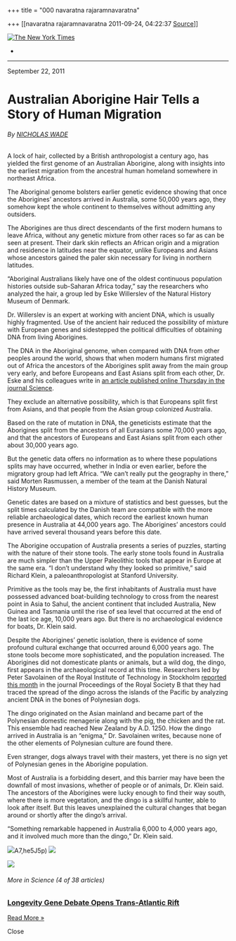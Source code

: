 +++
title = "000 navaratna rajaramnavaratna"

+++
[[navaratna rajaramnavaratna	2011-09-24, 04:22:37 [Source](https://groups.google.com/g/bvparishat/c/19kCe-9ZhF4)]]



 

[![The New York Times](https://ci4.googleusercontent.com/proxy/IgAYsnqabfPYAnQjmlDh0Sv8yTtuAT5-QnQR5XIRpN6H46fuNyCSerzmT6LpyfEjCc2YMfYFIhwcU5_5JtMtsU64O32AiVZ_A3VloA4=s0-d-e1-ft#http://graphics8.nytimes.com/images/misc/nytlogo153x23.gif)](http://www.nytimes.com/)

-   



  

------------------------------------------------------------------------

September 22, 2011

# Australian Aborigine Hair Tells a Story of Human Migration

###### By [NICHOLAS WADE](http://topics.nytimes.com/top/reference/timestopics/people/w/nicholas_wade/index.html?inline=nyt-per "More Articles by Nicholas Wade")

A lock of hair, collected by a British anthropologist a century ago, has yielded the first genome of an Australian Aborigine, along with insights into the earliest migration from the ancestral human homeland somewhere in northeast Africa.

The Aboriginal genome bolsters earlier genetic evidence showing that once the Aborigines’ ancestors arrived in Australia, some 50,000 years ago, they somehow kept the whole continent to themselves without admitting any outsiders.

The Aborigines are thus direct descendants of the first modern humans to leave Africa, without any genetic mixture from other races so far as can be seen at present. Their dark skin reflects an African origin and a migration and residence in latitudes near the equator, unlike Europeans and Asians whose ancestors gained the paler skin necessary for living in northern latitudes.

“Aboriginal Australians likely have one of the oldest continuous population histories outside sub-Saharan Africa today,” say the researchers who analyzed the hair, a group led by Eske Willerslev of the Natural History Museum of Denmark.

Dr. Willerslev is an expert at working with ancient DNA, which is usually highly fragmented. Use of the ancient hair reduced the possibility of mixture with European genes and sidestepped the political difficulties of obtaining DNA from living Aborigines.

The DNA in the Aboriginal genome, when compared with DNA from other peoples around the world, shows that when modern humans first migrated out of Africa the ancestors of the Aborigines split away from the main group very early, and before Europeans and East Asians split from each other, Dr. Eske and his colleagues write in [an article published online Thursday in the journal Science](http://www.sciencemag.org/content/early/2011/09/21/science.1211177 "Study abstract.").

They exclude an alternative possibility, which is that Europeans split first from Asians, and that people from the Asian group colonized Australia.

Based on the rate of mutation in DNA, the geneticists estimate that the Aborigines split from the ancestors of all Eurasians some 70,000 years ago, and that the ancestors of Europeans and East Asians split from each other about 30,000 years ago.

But the genetic data offers no information as to where these populations splits may have occurred, whether in India or even earlier, before the migratory group had left Africa. “We can’t really put the geography in there,” said Morten Rasmussen, a member of the team at the Danish Natural History Museum.

Genetic dates are based on a mixture of statistics and best guesses, but the split times calculated by the Danish team are compatible with the more reliable archaeological dates, which record the earliest known human presence in Australia at 44,000 years ago. The Aborigines’ ancestors could have arrived several thousand years before this date.

The Aborigine occupation of Australia presents a series of puzzles, starting with the nature of their stone tools. The early stone tools found in Australia are much simpler than the Upper Paleolithic tools that appear in Europe at the same era. “I don’t understand why they looked so primitive,” said Richard Klein, a paleoanthropologist at Stanford University.

Primitive as the tools may be, the first inhabitants of Australia must have possessed advanced boat-building technology to cross from the nearest point in Asia to Sahul, the ancient continent that included Australia, New Guinea and Tasmania until the rise of sea level that occurred at the end of the last ice age, 10,000 years ago. But there is no archaeological evidence for boats, Dr. Klein said.

Despite the Aborigines’ genetic isolation, there is evidence of some profound cultural exchange that occurred around 6,000 years ago. The stone tools become more sophisticated, and the population increased. The Aborigines did not domesticate plants or animals, but a wild dog, the dingo, first appears in the archaeological record at this time. Researchers led by Peter Savolainen of the Royal Institute of Technology in Stockholm [reported this month](http://rspb.royalsocietypublishing.org/content/early/2011/09/06/rspb.2011.1395.abstract?sid=c9d7d085-531e-43d5-b06e-d865e786081f "Study abstract.") in the journal Proceedings of the Royal Society B that they had traced the spread of the dingo across the islands of the Pacific by analyzing ancient DNA in the bones of Polynesian dogs.

The dingo originated on the Asian mainland and became part of the Polynesian domestic menagerie along with the pig, the chicken and the rat. This ensemble had reached New Zealand by A.D. 1250. How the dingo arrived in Australia is an “enigma,” Dr. Savolainen writes, because none of the other elements of Polynesian culture are found there.

Even stranger, dogs always travel with their masters, yet there is no sign yet of Polynesian genes in the Aborigine population.

Most of Australia is a forbidding desert, and this barrier may have been the downfall of most invasions, whether of people or of animals, Dr. Klein said. The ancestors of the Aborigines were lucky enough to find their way south, where there is more vegetation, and the dingo is a skillful hunter, able to look after itself. But this leaves unexplained the cultural changes that began around or shortly after the dingo’s arrival.

“Something remarkable happened in Australia 6,000 to 4,000 years ago, and it involved much more than the dingo,” Dr. Klein said.

  

![](https://ci3.googleusercontent.com/proxy/vEoyJO7GGNjn1gq8Ep2gIdRxZmCUC_03lcgyKRZuN680q4FSpV6Be7Vd4vKaTwZ4QdN1Pv0OWUBD6V7uoflmrLVZW0ZXU6rwtAlJDXkdR4KBWSC7VdN45Na3Df-9xObTZYfju7yUl5W5lX10VDwY8zpZXjwNKjxjxEs=s0-d-e1-ft#http://www.nytimes.com/adx/bin/clientside/7c25242fQ2FQ7ENhQ3BpoQ7EFqQ3BoETqxgNFojQ5EgJ,NejA75)A7,he5J5p) ![](https://ci4.googleusercontent.com/proxy/6D1MdmTO3cK6_RrqdfsKYLfF3h3ZmoiTycYcNbuiPL-tRm9J-lAv7SmKWLaIUgAIyutgk0vwEasETgk2edeLfZmHtqm7ebcxjuxbs7Hk94bwBzgK4159n6yC9DAkgpqiGglA4ZtIS8CJdqwESDxutiyhZH8R5042GEesyjfsf74TRvHdbPCFknFUdlqSEmjdf8604RJIVaGA0vgYUemWFpmv-ODDMbGBQ6rmKFMMG3w6XaeW5EnZelcYDSIdE8JX8g2XWetTtuT9m238CJpUlNXJMFHp-mB-YwPnGeEVKXZc50C1aDWeFWX1dJJ4cN6xAS6QrmtRejrg3p3SjY3ncXJWntJeaR40xHgvu9rWCtpQKVs=s0-d-e1-ft#http://up.nytimes.com/?d=0/21/&t=&s=0&ui=0&r=http%3a%2f%2fwww%2enytimes%2ecom%2f2011%2f09%2f23%2fscience%2f23aborigines%2ehtml%3f%5fr%3d1%26hpw&u=www%2enytimes%2ecom%2f2011%2f09%2f23%2fscience%2f23aborigines%2ehtml%3f%5fr%3d1%26hpw%3d%26pagewanted%3dprint)

![](https://ci5.googleusercontent.com/proxy/zig4cCawuROadZKx5E3B-hxKzNPjaUb_14Q58brTZzP0MwAZJoRbl_NXytBNUo9yol-sPEjn1F2Vfu-yhMVSudzTTzlQolLo96tUs_PlkyQygkgM4w=s0-d-e1-ft#http://graphics8.nytimes.com/images/article/upNext/upnext_rest.png)

###### More in Science (4 of 38 articles)

### [Longevity Gene Debate Opens Trans-Atlantic Rift](http://www.nytimes.com/2011/09/22/science/22longevity.html?src=un&feedurl=http%3A%2F%2Fjson8.nytimes.com%2Fpages%2Fscience%2Findex.jsonp)

[Read More »](http://www.nytimes.com/2011/09/22/science/22longevity.html?src=un&feedurl=http%3A%2F%2Fjson8.nytimes.com%2Fpages%2Fscience%2Findex.jsonp)

Close

  

